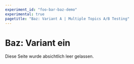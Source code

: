 ```yaml
---
experiment_id: "foo-bar-baz-demo"
experimental: true
pagetitle: "Baz: Variant A | Multiple Topics A/B Testing"
---
```


# Baz: Variant ein ##

Diese Seite wurde absichtlich leer gelassen.


<!--HONumber=May16_HO4-->


